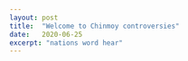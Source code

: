 ```yaml
---
layout: post
title:  "Welcome to Chinmoy controversies"
date:   2020-06-25
excerpt: "nations word hear"
---
```

